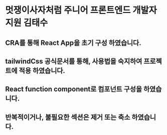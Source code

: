 # 멋쟁이사자처럼 주니어 프론트엔드 개발자 지원 김태수

## CRA를 통해 React App을 초기 구성 하였습니다.

## tailwindCss 공식문서를 통해, 사용법을 숙지하여 프로젝트에 적용 하였습니다.

## React function component로 컴포넌트 구성을 하였습니다.

## 반복적이거나, 불필요한 섹션은 제거 또는 축소 하였습니다.

